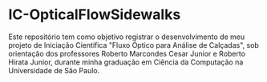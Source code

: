 # IC-OpticalFlowSidewalks
Este repositório tem como objetivo registrar o desenvolvimento de meu projeto de Iniciação Científica "Fluxo Óptico para Análise de Calçadas", sob orientação dos professores Roberto Marcondes Cesar Junior e Roberto Hirata Junior, durante minha graduação em Ciência da Computação na Universidade de São Paulo.